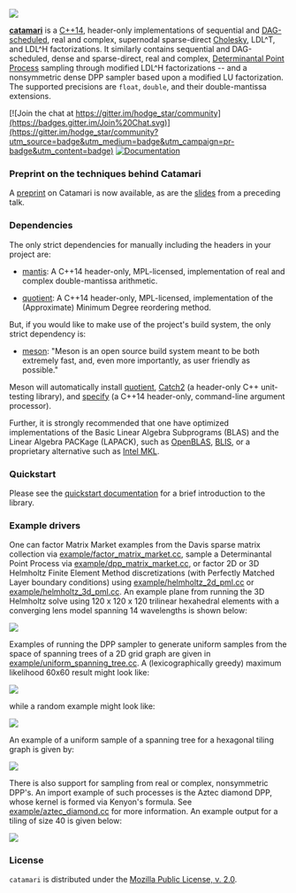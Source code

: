 ![](./images/aztec-40-20pct.png)

[**catamari**](https://hodgestar.com/catamari/) is a
[C++14](https://en.wikipedia.org/wiki/C%2B%2B14), header-only implementations of
sequential and
[DAG-scheduled](https://en.wikipedia.org/wiki/Directed_acyclic_graph), real and
complex, supernodal sparse-direct
[Cholesky](https://en.wikipedia.org/wiki/Cholesky_decomposition), LDL^T, and
LDL^H factorizations. It similarly contains sequential and DAG-scheduled,
dense and sparse-direct, real and complex,
[Determinantal Point Process](https://en.wikipedia.org/wiki/Determinantal_point_process)
sampling through modified LDL^H factorizations -- and a nonsymmetric dense DPP
sampler based upon a modified LU factorization. The supported precisions are
`float`, `double`, and their double-mantissa extensions.

[![Join the chat at https://gitter.im/hodge_star/community](https://badges.gitter.im/Join%20Chat.svg)](https://gitter.im/hodge_star/community?utm_source=badge&utm_medium=badge&utm_campaign=pr-badge&utm_content=badge)
[![Documentation](https://readthedocs.org/projects/catamari/badge/?version=latest)](https://hodgestar.com/catamari/docs/master/)

### Preprint on the techniques behind Catamari
A [preprint](https://hodgestar.com/storage/hpc_dpp_preprint-April30-2019.pdf)
on Catamari is now available, as are the
[slides](https://hodgestar.com/catamari/April8-2019-RoyalSociety.pdf) from a
preceding talk.

### Dependencies
The only strict dependencies for manually including the headers in your project
are:

* [mantis](https://gitlab.com/hodge_star/mantis): A C++14 header-only,
MPL-licensed, implementation of real and complex double-mantissa arithmetic.

* [quotient](https://gitlab.com/hodge_star/quotient): A C++14 header-only,
MPL-licensed, implementation of the (Approximate) Minimum Degree reordering
method.

But, if you would like to make use of the project's build system, the only
strict dependency is:

* [meson](http://mesonbuild.com): "Meson is an open source build system meant
to be both extremely fast, and, even more importantly, as user friendly as
possible." 

Meson will automatically install [quotient](https://gitlab.com/hodge_star/quotient), [Catch2](https://github.com/catchorg/Catch2) (a header-only C++
unit-testing library), and [specify](https://gitlab.com/hodge_star/specify)
(a C++14 header-only, command-line argument processor).

Further, it is strongly recommended that one have optimized implementations of
the Basic Linear Algebra Subprograms (BLAS) and the Linear Algebra PACKage
(LAPACK), such as [OpenBLAS](https://www.openblas.net),
[BLIS](https://github.com/flame/blis), or a proprietary alternative such as
[Intel MKL](https://software.intel.com/en-us/mkl).

### Quickstart
Please see the
[quickstart documentation](https://hodgestar.com/catamari/docs/master/quickstart.html)
for a brief introduction to the library.

### Example drivers
One can factor Matrix Market examples from the Davis sparse matrix collection
via [example/factor_matrix_market.cc](https://gitlab.com/hodge_star/catamari/blob/master/example/factor_matrix_market.cc),
sample a Determinantal Point Process via
[example/dpp_matrix_market.cc](https://gitlab.com/hodge_star/catamari/blob/master/example/dpp_matrix_market.cc),
or factor 2D or 3D Helmholtz Finite Element Method discretizations (with
Perfectly Matched Layer boundary conditions) using
[example/helmholtz_2d_pml.cc](https://gitlab.com/hodge_star/catamari/blob/master/example/helmholtz_2d_pml.cc)
or
[example/helmholtz_3d_pml.cc](https://gitlab.com/hodge_star/catamari/blob/master/example/helmholtz_3d_pml.cc).
An example plane from running the 3D Helmholtz solve using 120 x 120 x 120
trilinear hexahedral elements with a converging lens model spanning 14
wavelengths is shown below:

![](./images/helmholtz_3d_lens_14w.png)

Examples of running the DPP sampler to generate uniform samples from the space
of spanning trees of a 2D grid graph are given in
[example/uniform_spanning_tree.cc](https://gitlab.com/hodge_star/catamari/blob/master/example/uniform_spanning_tree.cc).
A (lexicographically greedy) maximum likelihood 60x60 result might look like:

![](./images/Z2_greedy-60x60.png)

while a random example might look like:

![](./images/Z2_60x60.png)

An example of a uniform sample of a spanning tree for a hexagonal tiling graph
is given by:

![](./images/hexagonal_30x30.png)

There is also support for sampling from real or complex, nonsymmetric DPP's.
An import example of such processes is the Aztec diamond DPP, whose kernel is
formed via Kenyon's formula. See [example/aztec_diamond.cc](https://gitlab.com/hodge_star/catamari/blob/master/example/aztec_diamond.cc) for more information.
An example output for a tiling of size 40 is given below:

![](./images/aztec-40-30pct.png)

### License
`catamari` is distributed under the
[Mozilla Public License, v. 2.0](https://www.mozilla.org/media/MPL/2.0/index.815ca599c9df.txt).
